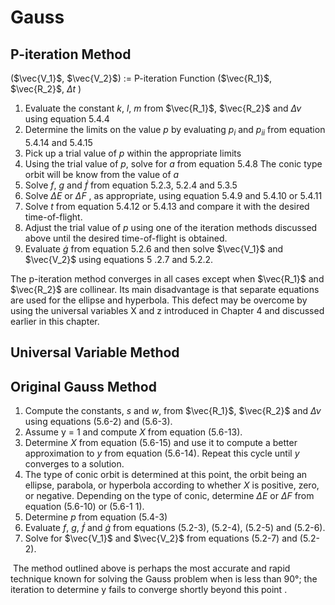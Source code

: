 
# Gauss

## P-iteration Method

($\vec{V_1}$, $\vec{V_2}$) := P-iteration Function ($\vec{R_1}$, $\vec{R_2}$, $\Delta t$  )

1. Evaluate the constant $k$, $l$, $m$ from $\vec{R_1}$, $\vec{R_2}$ and $\Delta \nu$ using equation 5.4.4
2. Determine the limits on the value $p$ by evaluating $p_i$ and $p_{ii}$ from equation 5.4.14 and 5.4.15
3. Pick up a trial value of $p$  within the appropriate limits
4. Using the trial value of $p$, solve for $a$ from equation 5.4.8 The conic type orbit will be know from the value of $a$
5. Solve $f$, $g$  and $\dot{f}$ from equation 5.2.3, 5.2.4 and 5.3.5
6. Solve $\Delta E$  or $\Delta F$ , as appropriate, using equation 5.4.9 and 5.4.10 or 5.4.11
7. Solve $t$ from equation 5.4.12 or 5.4.13 and compare it with the desired time-of-flight.
8. Adjust the trial value of $p$ using one of the iteration methods discussed above until the desired time-of-flight is obtained.
9. Evaluate $\dot{g}$ from equation 5.2.6 and then solve $\vec{V_1}$ and $\vec{V_2}$ using equations 5 .2.7 and 5.2.2.


The p-iteration method converges in all cases except when $\vec{R_1}$ and $\vec{R_2}$ are collinear. Its main disadvantage is that separate equations are used for the ellipse and hyperbola. This defect may be overcome by using the universal variables X and z introduced in Chapter 4 and discussed earlier in this chapter.

## Universal Variable Method


## Original Gauss Method


1. Compute the constants, $s$ and $w$, from $\vec{R_1}$, $\vec{R_2}$ and $\Delta \nu$ using equations (5.6-2) and (5.6-3).
2. Assume y = 1 and compute $X$ from equation (5.6-13).
3. Determine $X$ from equation (5.6-15) and use it to compute a better approximation to $y$ from equation (5.6-14).  Repeat this cycle until $y$ converges to a solution.
4. The type of conic orbit is determined at this point, the orbit being an ellipse, parabola, or hyperbola according to whether $X$ is positive, zero, or negative. Depending on the type of conic, determine $\Delta E$ or $\Delta F$ from equation (5.6-10) or (5.6-1 1).
5. Determine $p$ from equation (5.4-3)
6. Evaluate $f$, $g$,  $\dot{f}$ and $\dot{g}$ from equations (5.2-3), (5.2-4), (5.2-5) and (5.2-6).
7. Solve for $\vec{V_1}$ and $\vec{V_2}$ from equations (5.2-7) and (5.2-2).

 The method outlined above is perhaps the most accurate and rapid technique known for solving the Gauss problem when is less than 90°; the iteration to determine y fails to converge shortly beyond this point .

